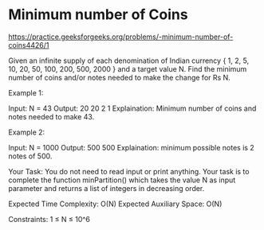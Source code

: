 # Minimum number of Coins


https://practice.geeksforgeeks.org/problems/-minimum-number-of-coins4426/1


Given an infinite supply of each denomination of Indian currency { 1, 2, 5, 10, 20, 50, 100, 200, 500, 2000 } and a target value N.
Find the minimum number of coins and/or notes needed to make the change for Rs N.


Example 1:

Input: N = 43
Output: 20 20 2 1
Explaination: 
Minimum number of coins and notes needed 
to make 43. 

Example 2:

Input: N = 1000
Output: 500 500
Explaination: minimum possible notes
is 2 notes of 500.

Your Task:
You do not need to read input or print anything. Your task is to complete the function minPartition() which takes the value N as input parameter and returns a list of integers in decreasing order.


Expected Time Complexity: O(N)
Expected Auxiliary Space: O(N)


Constraints:
1 ≤ N ≤ 10^6
